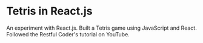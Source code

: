# Tetris in React.js
An experiment with React.js. Built a Tetris game using JavaScript and React.
Followed the Restful Coder's tutorial on YouTube.
